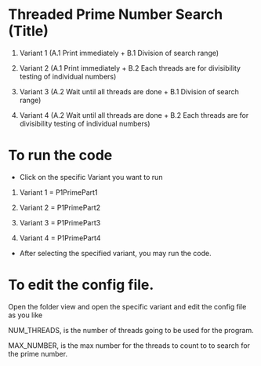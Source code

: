 # Threaded Prime Number Search  (Title)



1. Variant 1 (A.1 Print immediately + B.1 Division of search range)

2. Variant 2 (A.1 Print immediately + B.2 Each threads are for divisibility testing of individual numbers)

3. Variant 3 (A.2 Wait until all threads are done + B.1 Division of search range)

4. Variant 4 (A.2 Wait until all threads are done + B.2 Each threads are for divisibility testing of individual numbers)



# To run the code

* Click on the specific Variant you want to run

1. Variant 1 = P1PrimePart1

2. Variant 2 = P1PrimePart2

3. Variant 3 = P1PrimePart3

4. Variant 4 = P1PrimePart4

* After selecting the specified variant, you may run the code.


# To edit the config file.

Open the folder view and open the specific variant and edit the config file as you like

NUM_THREADS, is the number of threads going to be used for the program.

MAX_NUMBER, is the max number for the threads to count to to search for the prime number.
